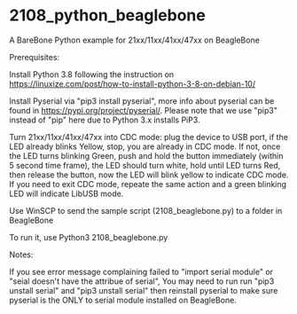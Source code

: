 # 2108_python_beaglebone

A BareBone Python example for 21xx/11xx/41xx/47xx on BeagleBone

Prerequisites:

Install Python 3.8 following the instruction on https://linuxize.com/post/how-to-install-python-3-8-on-debian-10/

Install Pyserial via "pip3 install pyserial", more info about pyserial can be found in https://pypi.org/project/pyserial/. Please note that we use "pip3" instead of "pip" here due to Python 3.x installs PiP3.

Turn 21xx/11xx/41xx/47xx into CDC mode: plug the device to USB port, if the LED already blinks Yellow, stop, you are already in CDC mode. If not, once the LED turns blinking Green, push and hold the button immediately (within 5 second time frame), the LED should turn white, hold until LED turns Red, then release the button, now the LED will blink yellow to indicate CDC mode. If you need to exit CDC mode, repeate the same action and a green blinking LED will indicate LibUSB mode.

Use WinSCP to send the sample script (2108_beaglebone.py) to a folder in BeagleBone

To run it, use Python3 2108_beaglebone.py

Notes:

If you see error message complaining failed to "import serial module" or "seial doesn't have the attribue of serial", You may need to run run "pip3 unstall serial" and "pip3 unstall serial" then reinstall pyserial to make sure pyserial is the ONLY to serial module installed on BeagleBone.

